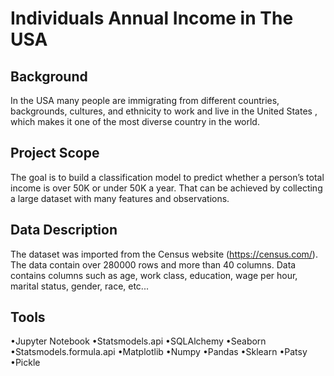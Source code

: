 # Individuals Annual Income in The USA 

## Background
In the USA many people are immigrating from different countries, backgrounds, cultures, and ethnicity to work and live in the United States , which makes it one of the most diverse country in the world.
## Project Scope
The goal is to build a classification model to predict whether a person’s total income is over 50K or under 50K a year. That can be achieved by collecting a large dataset with many features and observations.
## Data Description
The dataset was imported from the Census website (https://census.com/). The data contain over 280000 rows and more than 40 columns. Data contains columns such as age, work class, education, wage per hour, marital status, gender, race, etc...
## Tools
•Jupyter Notebook •Statsmodels.api •SQLAlchemy •Seaborn •Statsmodels.formula.api •Matplotlib •Numpy •Pandas •Sklearn •Patsy
•Pickle
